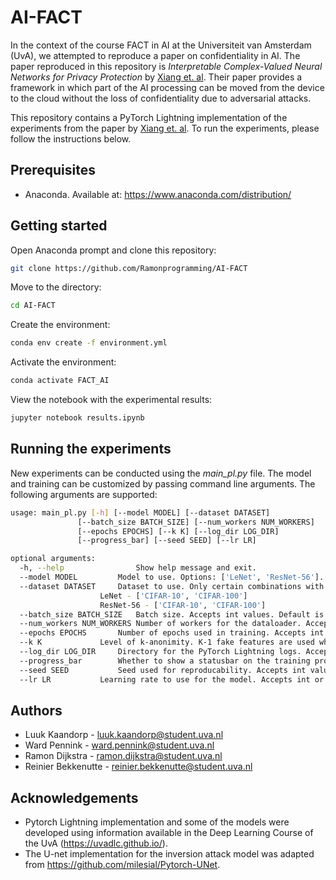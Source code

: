 # AI-FACT
In the context of the course FACT in AI at the Universiteit van Amsterdam (UvA), we attempted to reproduce a paper on confidentiality in AI. The paper reproduced in this repository is *Interpretable Complex-Valued Neural Networks for Privacy Protection* by [Xiang et. al](https://arxiv.org/abs/1901.09546#:~:text=Interpretable%20Complex%2DValued%20Neural%20Networks%20for%20Privacy%20Protection,-Liyao%20Xiang%2C%20Haotian&text=Previous%20studies%20have%20found%20that,without%20too%20much%20accuracy%20degradation.). Their paper provides a framework in which part of the AI processing can be moved from the device to the cloud without the loss of confidentiality due to adversarial attacks. 

This repository contains a PyTorch Lightning implementation of the experiments from the paper by [Xiang et. al](https://arxiv.org/abs/1901.09546#:~:text=Interpretable%20Complex%2DValued%20Neural%20Networks%20for%20Privacy%20Protection,-Liyao%20Xiang%2C%20Haotian&text=Previous%20studies%20have%20found%20that,without%20too%20much%20accuracy%20degradation.). To run the experiments, please follow the instructions below.

## Prerequisites
* Anaconda. Available at: https://www.anaconda.com/distribution/

## Getting started
Open Anaconda prompt and clone this repository:
```bash
git clone https://github.com/Ramonprogramming/AI-FACT
```
Move to the directory:
```bash
cd AI-FACT
```
Create the environment:
```bash
conda env create -f environment.yml
```
Activate the environment:
```bash
conda activate FACT_AI
```
View the notebook with the experimental results:
```bash
jupyter notebook results.ipynb
```

## Running the experiments
New experiments can be conducted using the *main_pl.py* file. The model and training can be customized by passing command line arguments. The following arguments are supported:
```bash
usage: main_pl.py [-h] [--model MODEL] [--dataset DATASET]
			   [--batch_size BATCH_SIZE] [--num_workers NUM_WORKERS] 
			   [--epochs EPOCHS] [--k K] [--log_dir LOG_DIR] 
			   [--progress_bar] [--seed SEED] [--lr LR]

optional arguments:
  -h, --help            	Show help message and exit.
  --model MODEL			Model to use. Options: ['LeNet', 'ResNet-56']. Default is 'LeNet'.
  --dataset DATASET		Dataset to use. Only certain combinations with models are allowed. Default is 'CIFAR-10'.
					LeNet - ['CIFAR-10', 'CIFAR-100']
					ResNet-56 - ['CIFAR-10', 'CIFAR-100']
  --batch_size BATCH_SIZE	Batch size. Accepts int values. Default is 256.
  --num_workers NUM_WORKERS	Number of workers for the dataloader. Accepts int values. Default is 0 (truly deterministic). 
  --epochs EPOCHS		Number of epochs used in training. Accepts int values Default is 10.
  --k K				Level of k-anonimity. K-1 fake features are used when training. Accepts int values. Default is 2.
  --log_dir LOG_DIR		Directory for the PyTorch Lightning logs. Accepts string values. Default is 'complex_logs/'.
  --progress_bar 		Whether to show a statusbar on the training progress or not.
  --seed SEED			Seed used for reproducability. Accepts int values. Default is 42.
  --lr LR			Learning rate to use for the model. Accepts int or float values. Default is 3e-4.
```

## Authors
* Luuk Kaandorp - luuk.kaandorp@student.uva.nl
* Ward Pennink - ward.pennink@student.uva.nl
* Ramon Dijkstra - ramon.dijkstra@student.uva.nl
* Reinier Bekkenutte - reinier.bekkenutte@student.uva.nl

## Acknowledgements
* Pytorch Lightning implementation and some of the models were developed using information available in the Deep Learning Course of the UvA (https://uvadlc.github.io/). 
* The U-net implementation for the inversion attack model was adapted from https://github.com/milesial/Pytorch-UNet.
